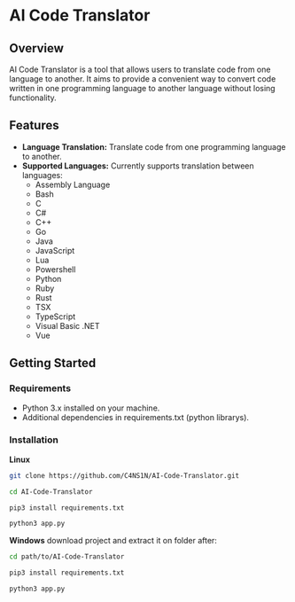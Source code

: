 # AI Code Translator

## Overview

AI Code Translator is a tool that allows users to translate code from one language to another. It aims to provide a convenient way to convert code written in one programming language to another language without losing functionality.

## Features

- **Language Translation:** Translate code from one programming language to another.
- **Supported Languages:** Currently supports translation between languages:
  - Assembly Language
  - Bash
  - C
  - C#
  - C++
  - Go
  - Java
  - JavaScript
  - Lua
  - Powershell
  - Python
  - Ruby
  - Rust
  - TSX
  - TypeScript
  - Visual Basic .NET
  - Vue

## Getting Started

### Requirements

- Python 3.x installed on your machine.
- Additional dependencies in requirements.txt (python librarys).

### Installation

**Linux**
```bash
git clone https://github.com/C4NS1N/AI-Code-Translator.git
```
```bash
cd AI-Code-Translator
```
```bash
pip3 install requirements.txt
```
```bash
python3 app.py
```

**Windows**
download project and extract it on folder
after:
```bash
cd path/to/AI-Code-Translator
```
```bash
pip3 install requirements.txt
```
```bash
python3 app.py
```
